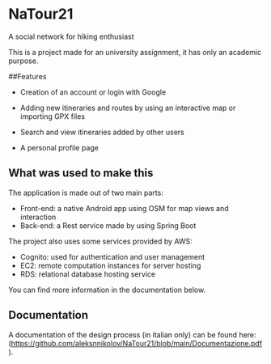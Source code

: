 # NaTour21
A social network for hiking enthusiast

This is a project made for an university assignment, it has only an academic purpose.

##Features

- Creation of an account or login with Google

- Adding new itineraries and routes by using an interactive map or importing GPX files

- Search and view itineraries added by other users

- A personal profile page


## What was used to make this

The application is made out of two main parts:
- Front-end: a native Android app using OSM for map views and interaction
- Back-end: a Rest service made by using Spring Boot 

The project also uses some services provided by AWS:
- Cognito: used for authentication and user management
- EC2: remote computation instances for server hosting
- RDS: relational database hosting service

You can find more information in the documentation below.

## Documentation

A documentation of the design process (in italian only) can be found here: (https://github.com/aleksnnikolov/NaTour21/blob/main/Documentazione.pdf).

